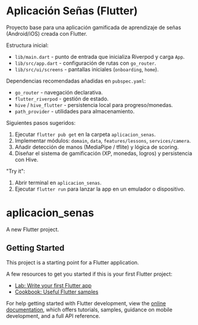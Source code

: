 # Aplicación Señas (Flutter)

Proyecto base para una aplicación gamificada de aprendizaje de señas (Android/iOS) creada con Flutter.

Estructura inicial:
- `lib/main.dart` - punto de entrada que inicializa Riverpod y carga `App`.
- `lib/src/app.dart` - configuración de rutas con `go_router`.
- `lib/src/ui/screens` - pantallas iniciales (`onboarding`, `home`).

Dependencias recomendadas añadidas en `pubspec.yaml`:
- `go_router` - navegación declarativa.
- `flutter_riverpod` - gestión de estado.
- `hive` / `hive_flutter` - persistencia local para progreso/monedas.
- `path_provider` - utilidades para almacenamiento.

Siguientes pasos sugeridos:
1. Ejecutar `flutter pub get` en la carpeta `aplicacion_senas`.
2. Implementar módulos: `domain`, `data`, `features/lessons`, `services/camera`.
3. Añadir detección de manos (MediaPipe / tflite) y lógica de scoring.
4. Diseñar el sistema de gamificación (XP, monedas, logros) y persistencia con Hive.

"Try it":
1. Abrir terminal en `aplicacion_senas`.
2. Ejecutar `flutter run` para lanzar la app en un emulador o dispositivo.
# aplicacion_senas

A new Flutter project.

## Getting Started

This project is a starting point for a Flutter application.

A few resources to get you started if this is your first Flutter project:

- [Lab: Write your first Flutter app](https://docs.flutter.dev/get-started/codelab)
- [Cookbook: Useful Flutter samples](https://docs.flutter.dev/cookbook)

For help getting started with Flutter development, view the
[online documentation](https://docs.flutter.dev/), which offers tutorials,
samples, guidance on mobile development, and a full API reference.
